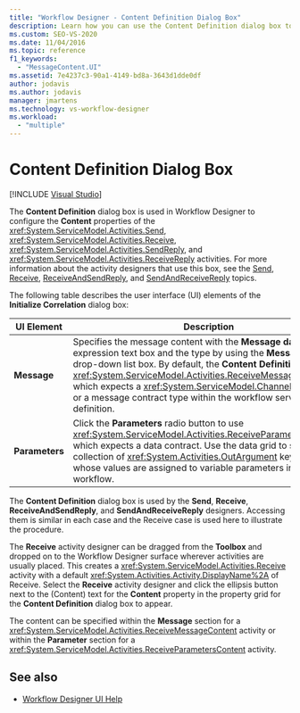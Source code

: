 ```yaml
---
title: "Workflow Designer - Content Definition Dialog Box"
description: Learn how you can use the Content Definition dialog box to configure the Content properties of the Send, Receive, SendReply, and ReceiveReply activities.
ms.custom: SEO-VS-2020
ms.date: 11/04/2016
ms.topic: reference
f1_keywords:
  - "MessageContent.UI"
ms.assetid: 7e4237c3-90a1-4149-bd8a-3643d1dde0df
author: jodavis
ms.author: jodavis
manager: jmartens
ms.technology: vs-workflow-designer
ms.workload:
  - "multiple"
---
```

# Content Definition Dialog Box

 [!INCLUDE [Visual Studio](~/includes/applies-to-version/vs-windows-only.md)]

The **Content Definition** dialog box is used in Workflow Designer to configure the **Content** properties of the <xref:System.ServiceModel.Activities.Send>, <xref:System.ServiceModel.Activities.Receive>, <xref:System.ServiceModel.Activities.SendReply>, and <xref:System.ServiceModel.Activities.ReceiveReply> activities. For more information about the activity designers that use this box, see the [Send](../workflow-designer/send-activity-designer.md), [Receive](../workflow-designer/receive-activity-designer.md), [ReceiveAndSendReply](../workflow-designer/receiveandsendreply-template-designer.md), and [SendAndReceiveReply](../workflow-designer/sendandreceivereply-template-designer.md) topics.

The following table describes the user interface (UI) elements of the **Initialize Correlation** dialog box:

|UI Element|Description|
|-|-----------------|
|**Message**|Specifies the message content with the **Message data** expression text box and the type by using the **Message type** drop-down list box. By default, the **Content Definition** uses the <xref:System.ServiceModel.Activities.ReceiveMessageContent>, which expects a <xref:System.ServiceModel.Channels.Message> or a message contract type within the workflow service definition.|
|**Parameters**|Click the **Parameters** radio button to use <xref:System.ServiceModel.Activities.ReceiveParametersContent>, which expects a data contract. Use the data grid to set a generic collection of <xref:System.Activities.OutArgument> key/value pairs whose values are assigned to variable parameters in the current workflow.|

The **Content Definition** dialog box is used by the **Send**, **Receive**, **ReceiveAndSendReply**, and **SendAndReceiveReply** designers. Accessing them is similar in each case and the Receive case is used here to illustrate the procedure.

The **Receive** activity designer can be dragged from the **Toolbox** and dropped on to the Workflow Designer surface wherever activities are usually placed. This creates a <xref:System.ServiceModel.Activities.Receive> activity with a default <xref:System.Activities.Activity.DisplayName%2A> of Receive. Select the **Receive** activity designer and click the ellipsis button next to the (Content) text for the **Content** property in the property grid for the **Content Definition** dialog box to appear.

The content can be specified within the **Message** section for a <xref:System.ServiceModel.Activities.ReceiveMessageContent> activity or within the **Parameter** section for a <xref:System.ServiceModel.Activities.ReceiveParametersContent> activity.

## See also

- [Workflow Designer UI Help](browse-and-select-a-dotnet-type-dialog-box.md)